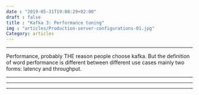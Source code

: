 ```yaml
---
date : "2019-05-31T19:08:29+02:00"
draft : false
title : "Kafka 3: Performance tuning"
img : "articles/Production-server-configurations-01.jpg"
Category: articles
---
```


***
Performance, probably THE reason people choose kafka. But the definition of word performance is different between different use cases mainly two forms: latency and throughput.

***
---

---
